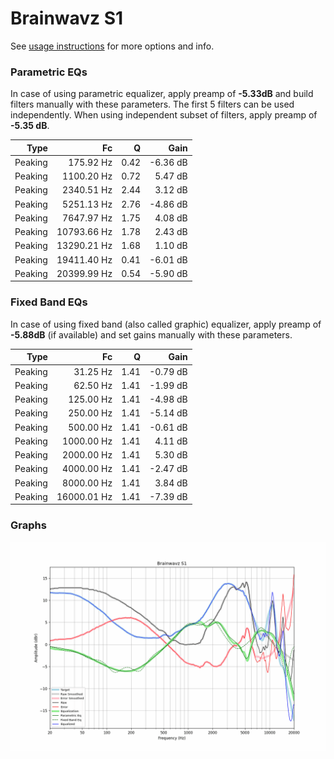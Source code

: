 # Brainwavz S1
See [usage instructions](https://github.com/jaakkopasanen/AutoEq#usage) for more options and info.

### Parametric EQs
In case of using parametric equalizer, apply preamp of **-5.33dB** and build filters manually
with these parameters. The first 5 filters can be used independently.
When using independent subset of filters, apply preamp of **-5.35 dB**.

| Type    | Fc          |    Q | Gain     |
|--------:|------------:|-----:|---------:|
| Peaking | 175.92 Hz   | 0.42 | -6.36 dB |
| Peaking | 1100.20 Hz  | 0.72 | 5.47 dB  |
| Peaking | 2340.51 Hz  | 2.44 | 3.12 dB  |
| Peaking | 5251.13 Hz  | 2.76 | -4.86 dB |
| Peaking | 7647.97 Hz  | 1.75 | 4.08 dB  |
| Peaking | 10793.66 Hz | 1.78 | 2.43 dB  |
| Peaking | 13290.21 Hz | 1.68 | 1.10 dB  |
| Peaking | 19411.40 Hz | 0.41 | -6.01 dB |
| Peaking | 20399.99 Hz | 0.54 | -5.90 dB |

### Fixed Band EQs
In case of using fixed band (also called graphic) equalizer, apply preamp of **-5.88dB**
(if available) and set gains manually with these parameters.

| Type    | Fc          |    Q | Gain     |
|--------:|------------:|-----:|---------:|
| Peaking | 31.25 Hz    | 1.41 | -0.79 dB |
| Peaking | 62.50 Hz    | 1.41 | -1.99 dB |
| Peaking | 125.00 Hz   | 1.41 | -4.98 dB |
| Peaking | 250.00 Hz   | 1.41 | -5.14 dB |
| Peaking | 500.00 Hz   | 1.41 | -0.61 dB |
| Peaking | 1000.00 Hz  | 1.41 | 4.11 dB  |
| Peaking | 2000.00 Hz  | 1.41 | 5.30 dB  |
| Peaking | 4000.00 Hz  | 1.41 | -2.47 dB |
| Peaking | 8000.00 Hz  | 1.41 | 3.84 dB  |
| Peaking | 16000.01 Hz | 1.41 | -7.39 dB |

### Graphs
![](./Brainwavz%20S1.png)